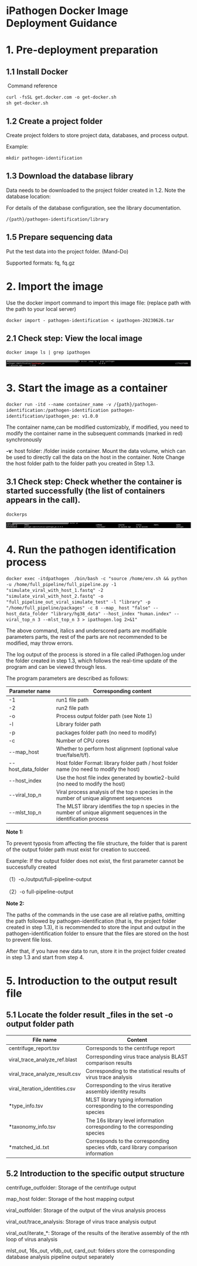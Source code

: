 # **iPathogen Docker Image Deployment Guidance**

# 1.   Pre-deployment preparation

## 1.1  Install Docker

​    Command reference

```
curl -fsSL get.docker.com -o get-docker.sh
sh get-docker.sh
```

## 1.2  Create a project folder

Create project folders to store project data, databases, and process output.

Example:

```
mkdir pathogen-identification
```

## 1.3 Download the database library

Data needs to be downloaded to the project folder created in 1.2. Note the database location:

For details of the database configuration, see the library documentation.

```
/{path}/pathogen-identification/library
```

## 1.5 Prepare sequencing data

Put the test data into the project folder. (Mand-Do)

Supported formats: fq, fq.gz

# 2.   Import the image

Use the docker import command to import this image file: (replace path with the path to your local server)

```
docker import - pathogen-identification < ipathogen-20230626.tar 
```

## 2.1 Check step: View the local image

```
docker image ls | grep ipathogen
```

![img](https://github.com/cdcliph/ipathogen/blob/master/png/2.1.png)

# 3.   Start the image as a container

```
docker run -itd --name container_name -v /{path}/pathogen-identification:/pathogen-identification pathogen-identification/ipathogen_pe: v1.0.0
```

The container name,can be modified customizably, if modified, you need to modify the container name in the subsequent commands (marked in red) synchronously

**-v**: host folder: /folder inside container. Mount the data volume, which can be used to directly call the data on the host in the container. Note Change the host folder path to the folder path you created in Step 1.3. 

## 3.1 Check step: Check whether the container is started successfully (the list of containers appears in the call).

```
dockerps
```

![img](https://github.com/cdcliph/ipathogen/blob/master/png/3.1.png)

# 4.   Run the pathogen identification process

```
docker exec -itdpathogen  /bin/bash -c "source /home/env.sh && python -u /home/full_pipeline/full_pipeline.py -1 "simulate_viral_with_host_1.fastq" -2 "simulate_viral_with_host_2.fastq" -o "full_pipeline_out_viral_simulate_test" -l "library" -p "/home/full_pipeline/packages" -c 8 --map_ host "false" --host_data_folder "library/hg38_data" --host_index "human.index" --viral_top_n 3 --mlst_top_n 3 > ipathogen.log 2>&1"
```

 

The above command, italics and underscored parts are modifiable parameters parts, the rest of the parts are not recommended to be modified, may throw errors.

The log output of the process is stored in a file called iPathogen.log under the folder created in step 1.3, which follows the real-time update of the program and can be viewed through less. 

The program parameters are described as follows: 

| Parameter name     | Corresponding content                                        |
| ------------------ | ------------------------------------------------------------ |
| -1                 | run1 file path                                               |
| -2                 | run2 file path                                               |
| -o                 | Process output folder  path (see Note 1)                     |
| -l                 | Library folder path                                          |
| -p                 | packages folder path  (no need to modify)                    |
| -c                 | Number of CPU cores                                          |
| --map_host         | Whether to perform host  alignment (optional value true/false/t/f). |
| --host_data_folder | Host folder  Format: library folder  path / host folder name (no need to modify the host) |
| --host_index       | Use the host file index  generated by bowtie2-build (no need to modify the host) |
| --viral_top_n      | Viral process analysis  of the top n species in the number of unique alignment sequences |
| --mlst_top_n       | The MLST library  identifies the top n species in the number of unique alignment sequences in  the identification process |

 **Note 1:**

To prevent typosis from affecting the file structure, the folder that is parent of the output folder path must exist for creation to succeed.

Example: If the output folder does not exist, the first parameter cannot be successfully created

（1）-o./output/full-pipeline-output

（2）-o full-pipeline-output

**Note 2:**

The paths of the commands in the use case are all relative paths, omitting the path followed by pathogen-identification (that is, the project folder created in step 1.3), it is recommended to store the input and output in the pathogen-identification folder to ensure that the files are stored on the host to prevent file loss. 

 After that, if you have new data to run, store it in the project folder created in step 1.3 and start from step 4. 

# 5.   Introduction to the output result file

## 5.1 Locate the folder result _files in the set -o output folder path


| File name                      | Content                                                      |
| ------------------------------ | ------------------------------------------------------------ |
| centrifuge_report.tsv          | Corresponds to the centrifuge report                         |
| viral_trace_analyze_ref.blast  | Corresponding virus trace analysis BLAST  comparison results |
| viral_trace_analyze_result.csv | Corresponding to the statistical results of  virus trace analysis |
| viral_iteration_identities.csv | Corresponding to the virus iterative assembly  identity results |
| *type_info.tsv                 | MLST library typing information corresponding  to the corresponding species |
| *taxonomy_info.tsv             | The 16s library level information  corresponding to the corresponding species |
| *matched_id..txt               | Corresponds to the corresponding species vfdb,  card library comparison information |



## 5.2 Introduction to the specific output structure

centrifuge_outfolder: Storage of the centrifuge output

map_host folder: Storage of the host mapping output

viral_outfolder: Storage of the output of the virus analysis process

viral_out/trace_analysis: Storage of virus trace analysis output

viral_out/iterate_*: Storage of the results of the iterative assembly of the nth loop of virus analysis

mlst_out, 16s_out, vfdb_out, card_out: folders store the corresponding database analysis pipeline output separately
